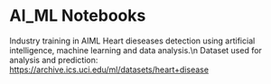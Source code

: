 # AI_ML Notebooks
Industry training in AIML Heart dieseases detection using artificial intelligence, machine learning and data analysis.\n
Dataset used for analysis and prediction: https://archive.ics.uci.edu/ml/datasets/heart+disease
